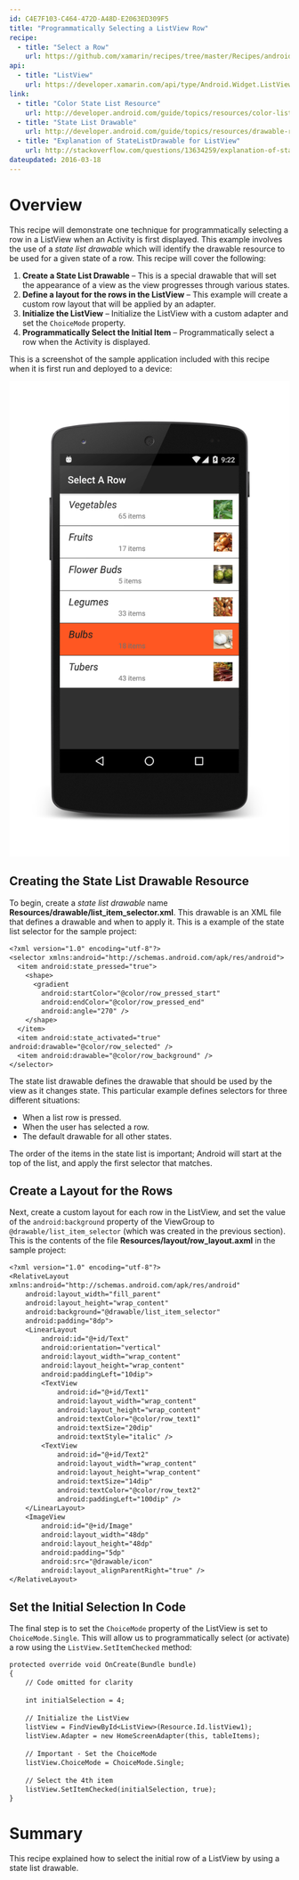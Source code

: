 ```yaml
---
id: C4E7F103-C464-472D-A48D-E2063ED309F5
title: "Programmatically Selecting a ListView Row"
recipe:
  - title: "Select a Row" 
    url: https://github.com/xamarin/recipes/tree/master/Recipes/android/controls/listview/select-row/
api:
  - title: "ListView" 
    url: https://developer.xamarin.com/api/type/Android.Widget.ListView/
link:
  - title: "Color State List Resource" 
    url: http://developer.android.com/guide/topics/resources/color-list-resource.html
  - title: "State List Drawable" 
    url: http://developer.android.com/guide/topics/resources/drawable-resource.html#StateList
  - title: "Explanation of StateListDrawable for ListView" 
    url: http://stackoverflow.com/questions/13634259/explanation-of-state-activated-state-selected-state-pressed-state-focused-for
dateupdated: 2016-03-18
---
```


# Overview

This recipe will demonstrate one technique for programmatically selecting a row in a ListView when an Activity is first displayed. This example involves the use of a _state list drawable_ which will identify the drawable resource to be used for a given state of a row. This recipe will cover the following:

1. **Create a State List Drawable** &ndash; This is a special drawable that will set the appearance of a view as the view progresses through various states.
2. **Define a layout for the rows in the ListView** &ndash; This example will create a custom row layout that will be applied by an adapter. 
3. **Initialize the ListView** &ndash; Initialize the ListView with a custom adapter and set the `ChoiceMode` property.
4. **Programmatically Select the Initial Item** &ndash; Programmatically select a row when the Activity is displayed.

This is a screenshot of the sample application included with this recipe when it is first run and deployed to a device:

![](Images/select-row-01.png)

## Creating the State List Drawable Resource

To begin, create a _state list drawable_ name **Resources/drawable/list_item_selector.xml**. This drawable is an XML file that defines a drawable and when to apply it. This is a example of the state list selector for the sample project: 

```
<?xml version="1.0" encoding="utf-8"?>
<selector xmlns:android="http://schemas.android.com/apk/res/android">
  <item android:state_pressed="true">
    <shape>
      <gradient
        android:startColor="@color/row_pressed_start"
        android:endColor="@color/row_pressed_end"
        android:angle="270" />
    </shape>
  </item>
  <item android:state_activated="true" android:drawable="@color/row_selected" />
  <item android:drawable="@color/row_background" />
</selector>
```

The state list drawable defines the drawable that should be used by the view as it changes state. This particular example defines selectors for three different situations: 

* When a list row is pressed.
* When the user has selected a row. 
* The default drawable for all other states. 

The order of the items in the state list is important; Android will start at the top of the list, and apply the first selector that matches. 

## Create a Layout for the Rows

Next, create a custom layout for each row in the ListView, and set the value of the `android:background` property of the ViewGroup to `@drawable/list_item_selector` (which was created in the previous section). This is the contents of the file **Resources/layout/row_layout.axml** in the sample project: 

```
<?xml version="1.0" encoding="utf-8"?>
<RelativeLayout xmlns:android="http://schemas.android.com/apk/res/android"
    android:layout_width="fill_parent"
    android:layout_height="wrap_content"
    android:background="@drawable/list_item_selector"
    android:padding="8dp">
    <LinearLayout
        android:id="@+id/Text"
        android:orientation="vertical"
        android:layout_width="wrap_content"
        android:layout_height="wrap_content"
        android:paddingLeft="10dip">
        <TextView
            android:id="@+id/Text1"
            android:layout_width="wrap_content"
            android:layout_height="wrap_content"
            android:textColor="@color/row_text1"
            android:textSize="20dip"
            android:textStyle="italic" />
        <TextView
            android:id="@+id/Text2"
            android:layout_width="wrap_content"
            android:layout_height="wrap_content"
            android:textSize="14dip"
            android:textColor="@color/row_text2"
            android:paddingLeft="100dip" />
    </LinearLayout>
    <ImageView
        android:id="@+id/Image"
        android:layout_width="48dp"
        android:layout_height="48dp"
        android:padding="5dp"
        android:src="@drawable/icon"
        android:layout_alignParentRight="true" />
</RelativeLayout>
```

## Set the Initial Selection In Code

The final step is to set the `ChoiceMode` property of the ListView is set to `ChoiceMode.Single`. This will allow us to programmatically select (or activate) a row using the `ListView.SetItemChecked` method:

```
protected override void OnCreate(Bundle bundle)
{
    // Code omitted for clarity
    
    int initialSelection = 4;
    
    // Initialize the ListView
    listView = FindViewById<ListView>(Resource.Id.listView1);
    listView.Adapter = new HomeScreenAdapter(this, tableItems);
    
    // Important - Set the ChoiceMode
    listView.ChoiceMode = ChoiceMode.Single;
        
    // Select the 4th item
    listView.SetItemChecked(initialSelection, true);
}
```

# Summary

This recipe explained how to select the initial row of a ListView by using a state list drawable.

